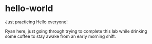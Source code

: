 # hello-world
Just practicing 
Hello everyone!

Ryan here, just going through trying to complete this lab while drinking some coffee to stay awake from an early morning shift.

